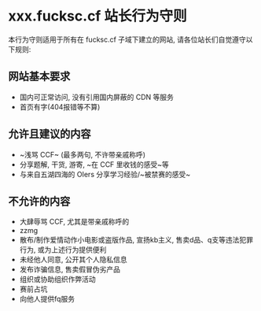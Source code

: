 # xxx.fucksc.cf 站长行为守则

本行为守则适用于所有在 fucksc.cf 子域下建立的网站, 
请各位站长们自觉遵守以下规则:

## 网站基本要求

 - 国内可正常访问, 没有引用国内屏蔽的 CDN 等服务
 - 首页有字(404报错等不算)

## 允许且建议的内容

 - ~浅骂 CCF~ (最多两句, 不许带亲戚称呼)
 - 分享题解, 干货, 游寄, ~在 CCF 里收钱的感受~等
 - 与来自五湖四海的 OIers 分享学习经验/~被禁赛的感受~

## 不允许的内容

 - 大肆辱骂 CCF, 尤其是带亲戚称呼的
 - zzmg
 - 散布/制作爱情动作小电影或盗版作品, 宣扬kb主义, 售卖d品、q支等违法犯罪行为, 
   或为上述行为提供便利
 - 未经他人同意, 公开其个人隐私信息
 - 发布诈骗信息, 售卖假冒伪劣产品
 - 组织或协助组织作弊活动
 - 赛前占坑
 - 向他人提供fq服务

